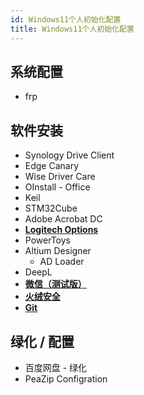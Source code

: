 ```yaml
---
id: Windows11个人初始化配置
title: Windows11个人初始化配置
---
```


## 系统配置

- frp

## 软件安装

- Synology Drive Client
- Edge Canary
- Wise Driver Care
- OInstall - Office
- Keil
- STM32Cube
- Adobe Acrobat DC
- [**Logitech Options**](https://www.logitech.com.cn/zh-cn/product/options)
- PowerToys
- Altium Designer
    - AD Loader
- DeepL
- [**微信（测试版）**](https://dldir1.qq.com/weixin/Windows/Beta/WeChatBeta.exe)
- [**火绒安全**](https://www.huorong.cn/)
- [**Git**](https://git-scm.com/downloads)

## 绿化 / 配置

- 百度网盘 - 绿化
- PeaZip Configration